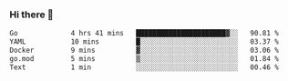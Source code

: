 ### Hi there 👋

<!--
**yeya24/yeya24** is a ✨ _special_ ✨ repository because its `README.md` (this file) appears on your GitHub profile.

Here are some ideas to get you started:

- 🔭 I’m currently working on ...
- 🌱 I’m currently learning ...
- 👯 I’m looking to collaborate on ...
- 🤔 I’m looking for help with ...
- 💬 Ask me about ...
- 📫 How to reach me: ...
- 😄 Pronouns: ...
- ⚡ Fun fact: ...
-->

<!--START_SECTION:waka-->

```txt
Go             4 hrs 41 mins   ██████████████████████▓░░   90.81 %
YAML           10 mins         █░░░░░░░░░░░░░░░░░░░░░░░░   03.37 %
Docker         9 mins          ▓░░░░░░░░░░░░░░░░░░░░░░░░   03.06 %
go.mod         5 mins          ▒░░░░░░░░░░░░░░░░░░░░░░░░   01.84 %
Text           1 min           ░░░░░░░░░░░░░░░░░░░░░░░░░   00.46 %
```

<!--END_SECTION:waka-->
